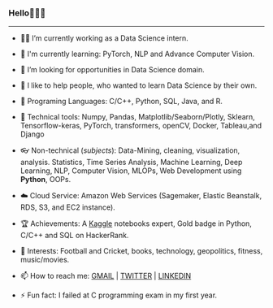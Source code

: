 ### Hello👨‍🚀🚀
-----------------------------------
- 👨‍🔧 I’m currently working as a Data Science intern.

- 📙 I'm currently learning: PyTorch, NLP and Advance Computer Vision.

- 🔎 I’m looking for opportunities in Data Science domain.

- 🌱 I like to help people, who wanted to learn Data Science by their own.

- 💭 Programing Languages: C/C++, Python, SQL, Java, and R.

- 🔦 Technical tools: Numpy, Pandas, Matplotlib/Seaborn/Plotly, Sklearn, Tensorflow-keras, PyTorch, transformers, openCV, Docker, Tableau,and Django 

- 👓 Non-technical (*subjects*): Data-Mining, cleaning, visualization, analysis. Statistics, Time Series Analysis, Machine Learning, Deep Learning, NLP, Computer Vision, MLOPs, Web Development using **Python**, OOPs.

- ☁️ Cloud Service: Amazon Web Services (Sagemaker, Elastic Beanstalk, RDS, S3, and EC2 instance).

- 🏆 Achievements: A [Kaggle](https://kaggle.com/karan842/) notebooks expert, Gold badge in Python, C/C++ and SQL on HackerRank.

- 🎠 Interests: Football and Cricket, books, technology, geopolitics, fitness, music/movies.

- 📫 How to reach me: [GMAIL](karanshingde@gmail.com) | [TWITTER](https://twitter.com/karan842/) | [LINKEDIN](https://www.linkedin.com/in/karan-shingde-75a062217/)

- ⚡ Fun fact: I failed at C programming exam in my first year.

